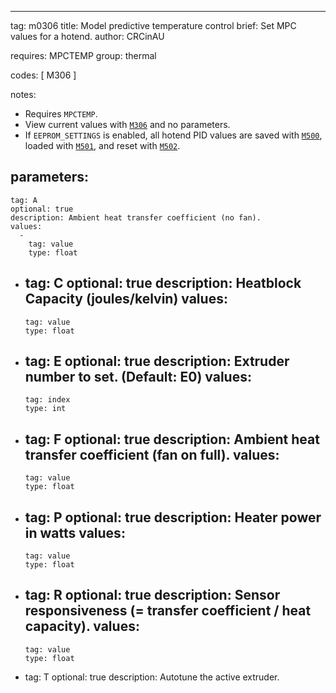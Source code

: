 ---
tag: m0306
title: Model predictive temperature control
brief: Set MPC values for a hotend.
author: CRCinAU

requires: MPCTEMP
group: thermal

codes: [ M306 ]

notes:
  - Requires `MPCTEMP`.
  - View current values with [`M306`](/docs/gcode/M306.html) and no parameters.
  - If `EEPROM_SETTINGS` is enabled, all hotend PID values are saved with [`M500`](/docs/gcode/M500.html), loaded with [`M501`](/docs/gcode/M501.html), and reset with [`M502`](/docs/gcode/M502.html).

parameters:
  -
    tag: A
    optional: true
    description: Ambient heat transfer coefficient (no fan).
    values:
      -
        tag: value
        type: float
  -
    tag: C
    optional: true
    description: Heatblock Capacity (joules/kelvin)
    values:
      -
        tag: value
        type: float
  -
    tag: E
    optional: true
    description: Extruder number to set. (Default: E0)
    values:
      -
        tag: index
        type: int
  -
    tag: F
    optional: true
    description: Ambient heat transfer coefficient (fan on full).
    values:
      -
        tag: value
        type: float
  -
    tag: P
    optional: true
    description: Heater power in watts
    values:
      -
        tag: value
        type: float
  -
    tag: R
    optional: true
    description: Sensor responsiveness (= transfer coefficient / heat capacity).
    values:
      -
        tag: value
        type: float
  -
    tag: T
    optional: true
    description: Autotune the active extruder.
